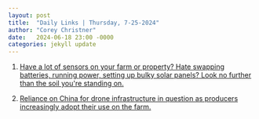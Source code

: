 ```yaml
---
layout: post
title:  "Daily Links | Thursday, 7-25-2024"
author: "Corey Christner"
date:   2024-06-18 23:00 -0000
categories: jekyll update
---
```


1. [Have a lot of sensors on your farm or property? Hate swapping batteries, running power, setting up bulky solar panels? Look no further than the soil you're standing on.](https://spectrum.ieee.org/smart-agriculture)

2. [Reliance on China for drone infrastructure in question as producers increasingly adopt their use on the farm.](https://www.agriculturedive.com/news/ag-drone-retailers-fight-china-dji-ban/721597/)
